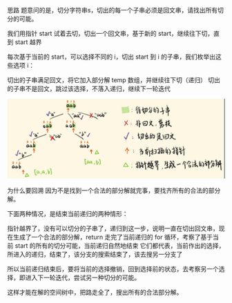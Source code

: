 思路
题意问的是，切分字符串s，切出的每一个子串必须是回文串，请找出所有切分的可能。

我们用指针 start 试着去切，切出一个回文串，基于新的 start，继续往下切，直到 start 越界

每次基于当前的 start，可以选择不同的 i，切出 start 到 i 的子串，我们枚举出这些选项 i：

切出的子串满足回文，将它加入部分解 temp 数组，并继续往下切（递归）
切出的子串不是回文，跳过该选择，不落入递归，继续下一轮迭代

![alt text](image.png)

为什么要回溯
因为不是找到一个合法的部分解就完事，要找齐所有的合法的部分解。

下面两种情况，是结束当前递归的两种情形：

指针越界了，没有可以切分的子串了，递归到这一步，说明一直在切出回文串，现在生成了一个合法的部分解，return
走完了当前递归的 for 循环，考察了基于当前 start 的所有的切分可能，当前递归自然地结束
它们都代表，当前作出的选择，所进入的递归，结束了，该分支的搜索结束了，该去搜另一分支了

所以当前递归结束后，要将当前的选择撤销，回到选择前的状态，去考察另一个选择，即进入下一轮迭代，尝试另一种切分的可能。

这样才能在解的空间树中，把路走全了，搜出所有的合法部分解。
